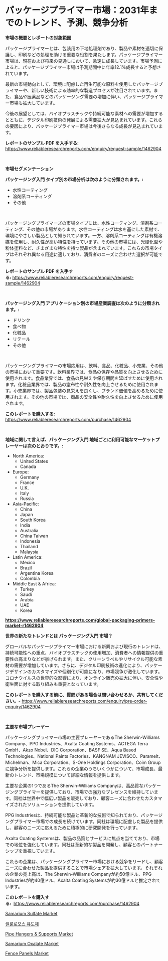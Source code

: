 <p><h1>パッケージプライマー市場：2031年までのトレンド、予測、競争分析</h1></p><p><strong>市場の概要とレポートの対象範囲</strong></p>
<p><p>パッケージプライマーとは、包装用の下地処理剤であり、製品や素材を適切に保護し、印刷などの処理を助ける重要な役割を果たします。パッケージプライマー市場は、現在および将来の見通しにおいて、急速に成長しています。市場予測によると、パッケージプライマー市場は予測期間中に年率12.1%成長すると予想されています。</p><p>最新の市場動向として、環境に配慮した再生可能な原料を使用したパッケージプライマーや、新しい技術による効率的な製造プロセスが注目されています。また、食品や医薬品などのパッケージング需要の増加に伴い、パッケージプライマー市場も拡大しています。</p><p>今後の展望としては、バイオプラスチックや持続可能な素材への需要が増加するとともに、デジタル印刷技術の発展による需要拡大が見込まれています。これらの要因により、パッケージプライマー市場は今後さらなる成長が見込まれています。</p></p>
<p><strong>レポートのサンプル PDF を入手する:</strong> <a href="https://www.reliableresearchreports.com/enquiry/request-sample/1462904">https://www.reliableresearchreports.com/enquiry/request-sample/1462904</a></p>
<p>&nbsp;</p>
<p><strong>市場セグメンテーション</strong></p>
<p><strong>パッケージング入門 タイプ別の市場分析は次のように分類されます。:</strong></p>
<p><ul><li>水性コーティング</li><li>溶剤系コーティング</li><li>その他</li></ul></p>
<p>&nbsp;</p>
<p><p>パッケージングプライマーズの市場タイプには、水性コーティング、溶剤系コーティング、その他の市場があります。水性コーティングは水を基にした素材で、環境にやさしい製品として知られています。一方、溶剤系コーティングは有機溶媒を使用し、耐久性が高い特性を持っています。その他の市場には、光硬化型や粉体塗料など、さまざまな特性を持つ製品が含まれています。これらの市場タイプはそれぞれ異なる用途に適しており、消費者のニーズに合わせた選択が可能です。</p></p>
<p><strong>レポートのサンプル PDF を入手する:</strong>&nbsp;<a href="https://www.reliableresearchreports.com/enquiry/request-sample/1462904">https://www.reliableresearchreports.com/enquiry/request-sample/1462904</a></p>
<p>&nbsp;</p>
<p><strong> パッケージング入門 アプリケーション別の市場産業調査は次のように分類されます。:</strong></p>
<p><ul><li>ドリンク</li><li>食べ物</li><li>化粧品</li><li>リテール</li><li>その他</li></ul></p>
<p>&nbsp;</p>
<p><p>パッケージングプライマーの市場応用は、飲料、食品、化粧品、小売業、その他の市場において重要です。飲料業界では、食品の保存や品質を向上させるために使用されます。食品業界では、食品の見栄えや保存期間を延ばすために使用されます。化粧品業界では、製品の塗布性や耐久性を向上させるために使用されます。小売業界では、製品包装の見栄えを良くし、ブランド価値を高めるために使用されます。その他の市場では、商品の安全性や耐久性を向上させるために使用されます。</p></p>
<p><strong>このレポートを購入する:</strong>&nbsp; <a href="https://www.reliableresearchreports.com/purchase/1462904">https://www.reliableresearchreports.com/purchase/1462904</a></p>
<p>&nbsp;</p>
<p><strong>地域に関して言えば、パッケージング入門 地域ごとに利用可能なマーケットプレーヤーは次のとおりです。:</strong></p>
<p><ul>
    <li>
        North America:
        <ul>
            <li>United States</li>
            <li>Canada</li>
        </ul>
    </li>
    <li>
        Europe:
        <ul>
            <li>Germany</li>
            <li>France</li>
            <li>U.K.</li>
            <li>Italy</li>
            <li>Russia</li>
        </ul>
    </li>
    <li>
        Asia-Pacific:
        <ul>
            <li>China</li>
            <li>Japan</li>
            <li>South Korea</li>
            <li>India</li>
            <li>Australia</li>
            <li>China Taiwan</li>
            <li>Indonesia</li>
            <li>Thailand</li>
            <li>Malaysia</li>
        </ul>
    </li>
    <li>
        Latin America:
        <ul>
            <li>Mexico</li>
            <li>Brazil</li>
            <li>Argentina Korea</li>
            <li>Colombia</li>
        </ul>
    </li>
    <li>
        Middle East & Africa:
        <ul>
            <li>Turkey</li>
            <li>Saudi</li>
            <li>Arabia</li>
            <li>UAE</li>
            <li>Korea</li>
        </ul>
    </li>
    </ul></p>
<p><strong><a href="https://www.reliableresearchreports.com/global-packaging-primers-market-r1462904">https://www.reliableresearchreports.com/global-packaging-primers-market-r1462904</a></strong>&nbsp;</p>
<p><strong>世界の新たなトレンドとは パッケージング入門 市場？</strong></p>
<p><p>グローバルなパッケージプライマー市場における新興および現行のトレンドは、持続可能性への重点、バイオプラスチックの使用増加、消費者への情報提供の重要性の高まりなどが挙げられます。また、クリーンラベルやリサイクル可能な素材の需要が増加しています。さらに、デジタル印刷技術の進化により、パッケージデザインのカスタマイズや個別化が可能になり、市場競争が激化しています。コロナウイルスの世界的な影響により、オンライン販売の拡大に伴い、安全性や衛生面に対する取り組みも重要となっています。</p></p>
<p><strong>このレポートを購入する前に、質問がある場合は問い合わせるか、共有してください。</strong>- <a href="https://www.reliableresearchreports.com/enquiry/pre-order-enquiry/1462904">https://www.reliableresearchreports.com/enquiry/pre-order-enquiry/1462904</a></p>
<p>&nbsp;</p>
<p><strong>主要な市場プレーヤー</strong></p>
<p><p>パッケージングプライマー市場の主要プレーヤーであるThe Sherwin-Williams Company、PPG Industries、Axalta Coating Systems、ACTEGA Terra GmbH、Akzo Nobel、DIC Corporation、BASF SE、Aqua Based Technologies、National Paints Factories、KANGNAM JEVISCO、Paramelt、Michelman、Mica Corporation、S-One Holdings Corporation、Coim Groupに競争分析を提供します。これらの企業のうちいくつかについて、市場成長、最新のトレンド、市場規模について詳細な情報を提供します。</p><p>主要な企業の1つであるThe Sherwin-Williams Companyは、高品質なパッケージングプライマーを提供しており、市場での強力なプレゼンスを維持しています。同社は世界中で幅広い製品を販売しており、顧客ニーズに合わせたカスタマイズされたソリューションを提供しています。</p><p>PPG Industriesは、持続可能な製品と革新的な技術で知られており、パッケージングプライマー市場での成長を続けています。同社は環境に配慮した製品を提供し、顧客のニーズに応えるために積極的に研究開発を行っています。</p><p>Axalta Coating Systemsは、製品の品質とサービスに焦点を当てており、市場での地位を強化しています。同社は革新的な製品を開発し、顧客とのパートナーシップを重視しています。</p><p>これらの企業は、パッケージングプライマー市場における競争をリードし、顧客ニーズに合わせた製品を提供することで市場シェアを拡大しています。それぞれの企業の売上高は、The Sherwin-Williams Companyが約50億ドル、PPG Industriesが約40億ドル、Axalta Coating Systemsが約30億ドルと推定されています。</p></p>
<p><strong>このレポートを購入する:</strong>&nbsp;&nbsp;<a href="https://www.reliableresearchreports.com/purchase/1462904">https://www.reliableresearchreports.com/purchase/1462904</a></p>
<p><p><a href="https://issuu.com/reportprime-2/docs/samarium-sulfate-market-size-2030.pptx">Samarium Sulfate Market</a></p><p><a href="https://github.com/idcefvhkdut6/Market-Research-Report-List-1/blob/main/291577228038.md">셀룰로오스 유도체</a></p><p><a href="https://zircon-bluebell-299.notion.site/Pipe-Hangers-Supports-Market-Size-and-Market-Trends-Complete-Industry-Overview-2024-to-2031-92fdfec29b674f2a81aed0343817d21c">Pipe Hangers & Supports Market</a></p><p><a href="https://issuu.com/reportprime-2/docs/samarium-oxalate-market-size-2030.pptx">Samarium Oxalate Market</a></p><p><a href="https://github.com/johnbach50/Market-Research-Report-List-2/blob/main/fence-panels-market.md">Fence Panels Market</a></p></p>
